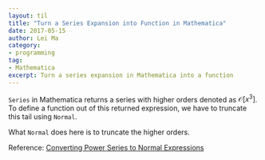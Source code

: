 ```yaml
---
layout: til
title: "Turn a Series Expansion into Function in Mathematica"
date: 2017-05-15
author: Lei Ma
category:
- programming
tag:
- Mathematica
excerpt: Turn a series expansion in Mathematica into a function
---
```


`Series` in Mathematica returns a series with higher orders denoted as $\mathscr O[x^3]$. To define a function out of this returned expression, we have to truncate this tail using `Normal`.

What `Normal` does here is to truncate the higher orders.

Reference: [Converting Power Series to Normal Expressions](https://reference.wolfram.com/language/tutorial/ConvertingPowerSeriesToNormalExpressions.html)
